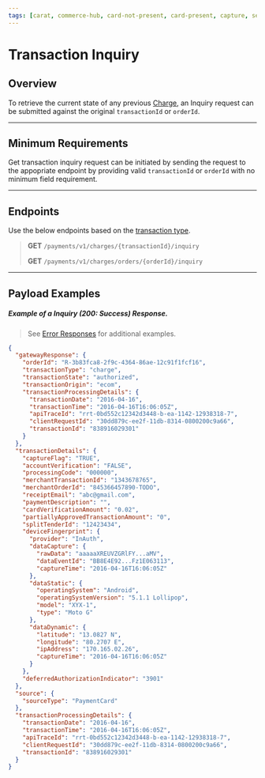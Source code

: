 ```yaml
---
tags: [carat, commerce-hub, card-not-present, card-present, capture, settle, cancel, refund]
---
```


# Transaction Inquiry

## Overview

To retrieve the current state of any previous [Charge](Charges.md), an Inquiry request can be submitted against the original `transactionId` or `orderId`.

---

## Minimum Requirements

Get transaction inquiry request can be initiated by sending the request to the appopriate endpoint by providing valid `transactionId` or `orderId` with no minimum field requirement.

---

## Endpoints

Use the below endpoints based on the [transaction type](../Guides-Info/Transaction-Types.md).

<!-- theme: info -->
>**GET** `/payments/v1/charges/{transactionId}/inquiry`
>
>**GET** `/payments/v1/charges/orders/{orderId}/inquiry`

---

## Payload Examples

##### Example of a Inquiry (200: Success) Response.

<!-- theme: info -->

> See [Error Responses](url) for additional examples.

```json
{
  "gatewayResponse": {
    "orderId": "R-3b83fca8-2f9c-4364-86ae-12c91f1fcf16",
    "transactionType": "charge",
    "transactionState": "authorized",
    "transactionOrigin": "ecom",
    "transactionProcessingDetails": {
      "transactionDate": "2016-04-16",
      "transactionTime": "2016-04-16T16:06:05Z",
      "apiTraceId": "rrt-0bd552c12342d3448-b-ea-1142-12938318-7",
      "clientRequestId": "30dd879c-ee2f-11db-8314-0800200c9a66",
      "transactionId": "838916029301"
    }
  },
  "transactionDetails": {
    "captureFlag": "TRUE",
    "accountVerification": "FALSE",
    "processingCode": "000000",
    "merchantTransactionId": "1343678765",
    "merchantOrderId": "845366457890-TODO",
    "receiptEmail": "abc@gmail.com",
    "paymentDescription": "",
    "cardVerificationAmount": "0.02",
    "partiallyApprovedTransactionAmount": "0",
    "splitTenderId": "12423434",
    "deviceFingerprint": {
      "provider": "InAuth",
      "dataCapture": {
        "rawData": "aaaaaXREUVZGRlFY...aMV",
        "dataEventId": "BB8E4E92...Fz1E063113",
        "captureTime": "2016-04-16T16:06:05Z"
      },
      "dataStatic": {
        "operatingSystem": "Android",
        "operatingSystemVersion": "5.1.1 Lollipop",
        "model": "XYX-1",
        "type": "Moto G"
      },
      "dataDynamic": {
        "latitude": "13.0827 N",
        "longitude": "80.2707 E",
        "ipAddress": "170.165.02.26",
        "captureTime": "2016-04-16T16:06:05Z"
      }
    },
    "deferredAuthorizationIndicator": "3901"
  },
  "source": {
    "sourceType": "PaymentCard"
  },
  "transactionProcessingDetails": {
    "transactionDate": "2016-04-16",
    "transactionTime": "2016-04-16T16:06:05Z",
    "apiTraceId": "rrt-0bd552c12342d3448-b-ea-1142-12938318-7",
    "clientRequestId": "30dd879c-ee2f-11db-8314-0800200c9a66",
    "transactionId": "838916029301"
  }
}
```



